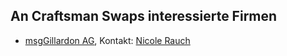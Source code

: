 ## An Craftsman Swaps interessierte Firmen

* [msgGillardon AG](http://msg-gillardon.de), Kontakt: [Nicole Rauch](/members/Nicole)
